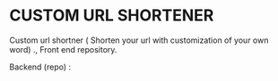 <h1> CUSTOM URL SHORTENER </h1>

Custom url shortner ( Shorten your url with customization of your own word) ., Front end repository.

Backend (repo) : 
